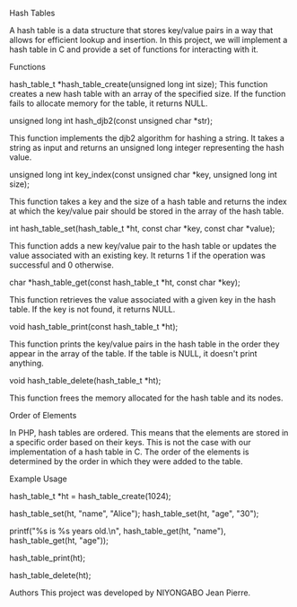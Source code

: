 Hash Tables

A hash table is a data structure that stores key/value pairs in a way that allows for efficient lookup and insertion. In this project, we will implement a hash table in C and provide a set of functions for interacting with it.

Functions

hash_table_t *hash_table_create(unsigned long int size);
This function creates a new hash table with an array of the specified size. If the function fails to allocate memory for the table, it returns NULL.

unsigned long int hash_djb2(const unsigned char *str);

This function implements the djb2 algorithm for hashing a string. It takes a string as input and returns an unsigned long integer representing the hash value.

unsigned long int key_index(const unsigned char *key, unsigned long int size);

This function takes a key and the size of a hash table and returns the index at which the key/value pair should be stored in the array of the hash table.

int hash_table_set(hash_table_t *ht, const char *key, const char *value);

This function adds a new key/value pair to the hash table or updates the value associated with an existing key. It returns 1 if the operation was successful and 0 otherwise.

char *hash_table_get(const hash_table_t *ht, const char *key);

This function retrieves the value associated with a given key in the hash table. If the key is not found, it returns NULL.

void hash_table_print(const hash_table_t *ht);

This function prints the key/value pairs in the hash table in the order they appear in the array of the table. If the table is NULL, it doesn't print anything.

void hash_table_delete(hash_table_t *ht);

This function frees the memory allocated for the hash table and its nodes.

Order of Elements

In PHP, hash tables are ordered. This means that the elements are stored in a specific order based on their keys. This is not the case with our implementation of a hash table in C. The order of the elements is determined by the order in which they were added to the table.

Example Usage


hash_table_t *ht = hash_table_create(1024);

hash_table_set(ht, "name", "Alice");
hash_table_set(ht, "age", "30");

printf("%s is %s years old.\n", hash_table_get(ht, "name"), hash_table_get(ht, "age"));

hash_table_print(ht);

hash_table_delete(ht);


Authors
This project was developed by NIYONGABO Jean Pierre.
